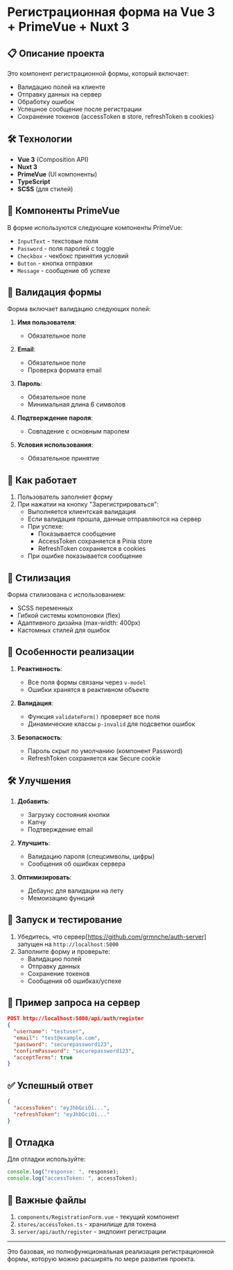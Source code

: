 # Регистрационная форма на Vue 3 + PrimeVue + Nuxt 3

## 📋 Описание проекта

Это компонент регистрационной формы, который включает:
- Валидацию полей на клиенте
- Отправку данных на сервер
- Обработку ошибок
- Успешное сообщение после регистрации
- Сохранение токенов (accessToken в store, refreshToken в cookies)

## 🛠 Технологии

- **Vue 3** (Composition API)
- **Nuxt 3**
- **PrimeVue** (UI компоненты)
- **TypeScript**
- **SCSS** (для стилей)

## 🎨 Компоненты PrimeVue

В форме используются следующие компоненты PrimeVue:
- `InputText` - текстовые поля
- `Password` - поля паролей с toggle
- `Checkbox` - чекбокс принятия условий
- `Button` - кнопка отправки
- `Message` - сообщение об успехе

## 🔐 Валидация формы

Форма включает валидацию следующих полей:

1. **Имя пользователя**:
   - Обязательное поле

2. **Email**:
   - Обязательное поле
   - Проверка формата email

3. **Пароль**:
   - Обязательное поле
   - Минимальная длина 6 символов

4. **Подтверждение пароля**:
   - Совпадение с основным паролем

5. **Условия использования**:
   - Обязательное принятие

## 🚀 Как работает

1. Пользователь заполняет форму
2. При нажатии на кнопку "Зарегистрироваться":
   - Выполняется клиентская валидация
   - Если валидация прошла, данные отправляются на сервер
   - При успехе:
     - Показывается сообщение
     - AccessToken сохраняется в Pinia store
     - RefreshToken сохраняется в cookies
   - При ошибке показывается сообщение

## 🎨 Стилизация

Форма стилизована с использованием:
- SCSS переменных
- Гибкой системы компоновки (flex)
- Адаптивного дизайна (max-width: 400px)
- Кастомных стилей для ошибок

## 📌 Особенности реализации

1. **Реактивность**:
   - Все поля формы связаны через `v-model`
   - Ошибки хранятся в реактивном объекте

2. **Валидация**:
   - Функция `validateForm()` проверяет все поля
   - Динамические классы `p-invalid` для подсветки ошибок

3. **Безопасность**:
   - Пароль скрыт по умолчанию (компонент Password)
   - RefreshToken сохраняется как Secure cookie

## 🛠 Улучшения

1. **Добавить**:
   - Загрузку состояния кнопки
   - Капчу
   - Подтверждение email

2. **Улучшить**:
   - Валидацию пароля (спецсимволы, цифры)
   - Сообщения об ошибках сервера

3. **Оптимизировать**:
   - Дебаунс для валидации на лету
   - Мемоизацию функций

## 🚀 Запуск и тестирование

1. Убедитесь, что сервер[https://github.com/grmnche/auth-server] запущен на `http://localhost:5000`
2. Заполните форму и проверьте:
   - Валидацию полей
   - Отправку данных
   - Сохранение токенов
   - Сообщения об ошибках/успехе

## 📝 Пример запроса на сервер

```json
POST http://localhost:5000/api/auth/register
{
  "username": "testuser",
  "email": "test@example.com",
  "password": "securepassword123",
  "confirmPassword": "securepassword123",
  "acceptTerms": true
}
```

## ✅ Успешный ответ

```json
{
  "accessToken": "eyJhbGciOi...",
  "refreshToken": "eyJhbGciOi..."
}
```

## 🐛 Отладка

Для отладки используйте:
```javascript
console.log("response: ", response);
console.log("accessToken: ", accessToken);
```

## 📌 Важные файлы

1. `components/RegistrationForm.vue` - текущий компонент
2. `stores/accessToken.ts` - хранилище для токена
3. `server/api/auth/register` - эндпоинт регистрации

---

Это базовая, но полнофункциональная реализация регистрационной формы, которую можно расширять по мере развития проекта.
